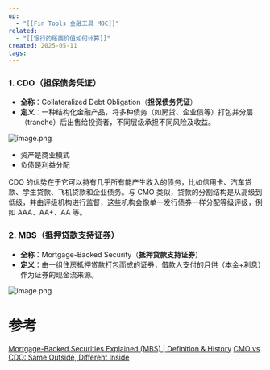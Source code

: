 ```yaml
---
up:
  - "[[Fin Tools 金融工具 MOC]]"
related:
  - "[[银行的账面价值如何计算]]"
created: 2025-05-11
tags: 
---
```



### **1. CDO（担保债务凭证）**

- **全称**：Collateralized Debt Obligation（**担保债务凭证**）
- **定义**：一种结构化金融产品，将多种债务（如房贷、企业债等）打包并分层（tranche）后出售给投资者，不同层级承担不同风险及收益。
    

![image.png](https://s1.vika.cn/space/2025/05/11/4fa5ce4868f648429a7e2eed9b0c5cb7)

- 资产是商业模式
- 负债是利益分配


CDO 的优势在于它可以持有几乎所有能产生收入的债务，比如信用卡、汽车贷款、学生贷款、飞机贷款和企业债务。与 CMO 类似，贷款的分割结构是从高级到低级，并由评级机构进行监督，这些机构会像单一发行债券一样分配等级评级，例如 AAA、AA+、AA 等。

### **2. MBS（抵押贷款支持证券）**

- **全称**：Mortgage-Backed Security（**抵押贷款支持证券**）
- **定义**：由一组住房抵押贷款打包而成的证券，借款人支付的月供（本金+利息）作为证券的现金流来源。


![image.png](https://s1.vika.cn/space/2025/05/11/9b7f4bfa9d2b48d2bb4a63d1df088ed9)


# 参考

[Mortgage-Backed Securities Explained (MBS) \| Definition & History](https://finbold.com/guide/mortgage-backed-securities/)
[CMO vs CDO: Same Outside, Different Inside](https://www.investopedia.com/articles/investing/111213/cmo-vs-cdo-same-outside-different-inside.asp)